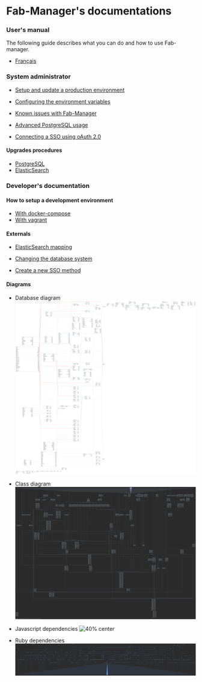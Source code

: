 # Fab-Manager's documentations

### User's manual
The following guide describes what you can do and how to use Fab-manager.
 - [Français](fr/guide_utilisation_fab_manager_v4.3.pdf)

### System administrator
- [Setup and update a production environment](production_readme.md)

- [Configuring the environment variables](environment.md)

- [Known issues with Fab-Manager](known-issues.md)

- [Advanced PostgreSQL usage](postgresql_readme.md)

- [Connecting a SSO using oAuth 2.0](sso_with_github.md)

#### Upgrades procedures
- [PostgreSQL](postgres_upgrade.md)
- [ElasticSearch](elastic_upgrade.md)


### Developer's documentation
#### How to setup a development environment
- [With docker-compose](development_readme.md)
- [With vagrant](virtual-machine.md)

#### Externals
- [ElasticSearch mapping](elasticsearch.md)

- [Changing the database system](postgresql_readme.md)

- [Create a new SSO method](sso_authentication.md)

#### Diagrams
- Database diagram
![40% center](diagram.png)

- Class diagram
![40% center](class-diagram.svg)

- Javascript dependencies
![40% center](js-modules-dependencies.svg)

- Ruby dependencies
![40% center](gem-dependencies.svg)